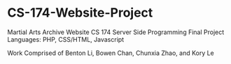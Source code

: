 CS-174-Website-Project
======================

Martial Arts Archive Website
CS 174 Server Side Programming
Final Project
Languages: PHP, CSS/HTML, Javascript

Work Comprised of Benton Li, Bowen Chan, Chunxia Zhao, and  Kory Le
